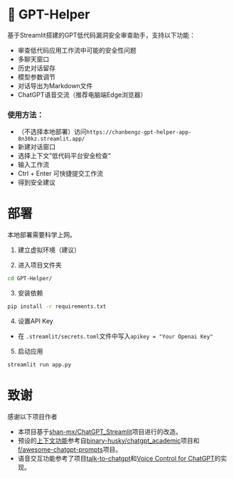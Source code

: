 # 🤖 GPT-Helper
基于Streamlit搭建的GPT低代码漏洞安全审查助手，支持以下功能：

- 审查低代码应用工作流中可能的安全性问题
- 多聊天窗口
- 历史对话留存
- 模型参数调节
- 对话导出为Markdown文件
- ChatGPT语音交流（推荐电脑端Edge浏览器） 
### 使用方法：
- （不选择本地部署）访问`https://chanbengz-gpt-helper-app-8n30kz.streamlit.app/`
- 新建对话窗口
- 选择上下文”低代码平台安全检查“
- 输入工作流
- Ctrl + Enter 可快捷提交工作流
- 得到安全建议

# 部署

本地部署需要科学上网。
1. 建立虚拟环境（建议）

2. 进入项目文件夹
```bash
cd GPT-Helper/
```

3. 安装依赖
```bash
pip install -r requirements.txt
```

4. 设置API Key   

- 在 `.streamlit/secrets.toml`文件中写入`apikey = "Your Openai Key"`

5. 启动应用
```bash
streamlit run app.py
```


# 致谢
感谢以下项目作者

- 本项目基于[shan-mx/ChatGPT_Streamlit](https://github.com/shan-mx/ChatGPT_Streamlit)项目进行的改造。
- 预设的[上下文功能](https://github.com/PierXuY/ChatGPT-Assistant/blob/main/set_context.py)参考自[binary-husky/chatgpt_academic](https://github.com/binary-husky/chatgpt_academic)项目和[f/awesome-chatgpt-prompts](https://github.com/f/awesome-chatgpt-prompts)项目。
- 语音交互功能参考了项目[talk-to-chatgpt](https://github.com/C-Nedelcu/talk-to-chatgpt)和[Voice Control for ChatGPT](https://chrome.google.com/webstore/detail/voice-control-for-chatgpt/eollffkcakegifhacjnlnegohfdlidhn)的实现。
